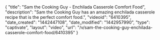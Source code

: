 {
    "title": "Sam the Cooking Guy - Enchilada Casserole Comfort Food",
    "description": "Sam the Cooking Guy has an amazing enchilada casserole recipe that is the perfect comfort food.",
    "videoid": "6410395",
    "date_created": "1442447108",
    "date_modified": "1442957990",
    "type": "captivate",
    "layout": "video",
    "url": "\/v\/sam-the-cooking-guy-enchilada-casserole-comfort-food\/6410395"
}